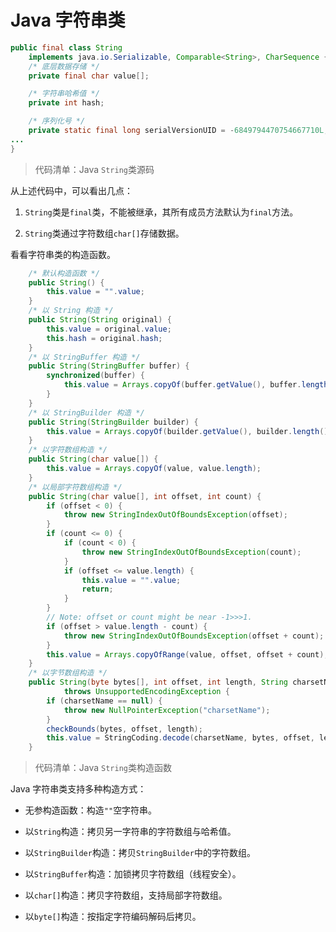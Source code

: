# Java 字符串类

```java
public final class String
    implements java.io.Serializable, Comparable<String>, CharSequence {
    /* 底层数据存储 */
    private final char value[];

    /* 字符串哈希值 */
    private int hash;

    /* 序列化号 */
    private static final long serialVersionUID = -6849794470754667710L;
...
}
```
> 代码清单：Java `String`类源码

从上述代码中，可以看出几点：

1. `String`类是`final`类，不能被继承，其所有成员方法默认为`final`方法。

2. `String`类通过字符数组`char[]`存储数据。

看看字符串类的构造函数。

```java
    /* 默认构造函数 */
    public String() {
        this.value = "".value;
    }
    /* 以 String 构造 */
    public String(String original) {
        this.value = original.value;
        this.hash = original.hash;
    }
    /* 以 StringBuffer 构造 */
    public String(StringBuffer buffer) {
        synchronized(buffer) {
            this.value = Arrays.copyOf(buffer.getValue(), buffer.length());
        }
    }
    /* 以 StringBuilder 构造 */
    public String(StringBuilder builder) {
        this.value = Arrays.copyOf(builder.getValue(), builder.length());
    }
    /* 以字符数组构造 */
    public String(char value[]) {
        this.value = Arrays.copyOf(value, value.length);
    }
    /* 以局部字符数组构造 */
    public String(char value[], int offset, int count) {
        if (offset < 0) {
            throw new StringIndexOutOfBoundsException(offset);
        }
        if (count <= 0) {
            if (count < 0) {
                throw new StringIndexOutOfBoundsException(count);
            }
            if (offset <= value.length) {
                this.value = "".value;
                return;
            }
        }
        // Note: offset or count might be near -1>>>1.
        if (offset > value.length - count) {
            throw new StringIndexOutOfBoundsException(offset + count);
        }
        this.value = Arrays.copyOfRange(value, offset, offset + count);
    }
    /* 以字节数组构造 */
    public String(byte bytes[], int offset, int length, String charsetName)
            throws UnsupportedEncodingException {
        if (charsetName == null) {
            throw new NullPointerException("charsetName");
        }
        checkBounds(bytes, offset, length);
        this.value = StringCoding.decode(charsetName, bytes, offset, length);
    }
```
> 代码清单：Java `String`类构造函数

Java 字符串类支持多种构造方式：

- 无参构造函数：构造`""`空字符串。

- 以`String`构造：拷贝另一字符串的字符数组与哈希值。

- 以`StringBuilder`构造：拷贝`StringBuilder`中的字符数组。

- 以`StringBuffer`构造：加锁拷贝字符数组（线程安全）。

- 以`char[]`构造：拷贝字符数组，支持局部字符数组。

- 以`byte[]`构造：按指定字符编码解码后拷贝。






<!-- EOF -->
